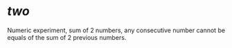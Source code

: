 _two_
====

Numeric experiment, sum of 2 numbers, any consecutive number cannot be equals of the sum of 2 previous numbers.
